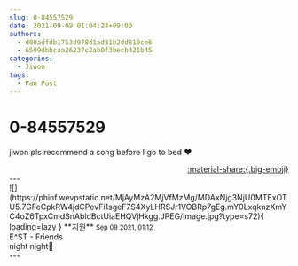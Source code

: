 ```yaml
---
slug: 0-84557529
date: 2021-09-09 01:04:24+09:00
authors:
  - d00adfdb1753d978d1ad31b2dd819ce6
  - 6599dbbcaa26237c2ab0f3becb421b45
categories:
  - Jiwon
tags:
  - Fan Post
---
```


# 0-84557529

<div class="post-container" markdown="1">
<div class="content-container md-sidebar__scrollwrap" markdown="1">

jiwon pls recommend a song before I go to bed ❤️

</div>
</div>

<div style="text-align: right;" markdown="1">
<a href="https://weverse.io/fromis9/fanpost/0-84557529" style="text-align: right;">:material-share:{.big-emoji}</a>
</div>
---

<div class="comments-container md-sidebar__scrollwrap" markdown="1">
<div class="comment" markdown="1">
<div class='id-container' markdown="1">
![](https://phinf.wevpstatic.net/MjAyMzA2MjVfMzMg/MDAxNjg3NjU0MTExOTU5.7GFeCpkRW4jdCPevFi1sgeF7S4XyLHRSJr1VOBRp7gEg.mY0LxqknzXmYC4oZ6TpxCmdSnAbldBctUiaEHQVjHkgg.JPEG/image.jpg?type=s72){ loading=lazy }
**<span class="artist">지원</span>** <small>Sep 09 2021, 01:12</small><br>
</div>
<div class='comment-body' markdown="1">
E^ST - Friends <br>night night🌙
</div>
</div>
</div>
---

